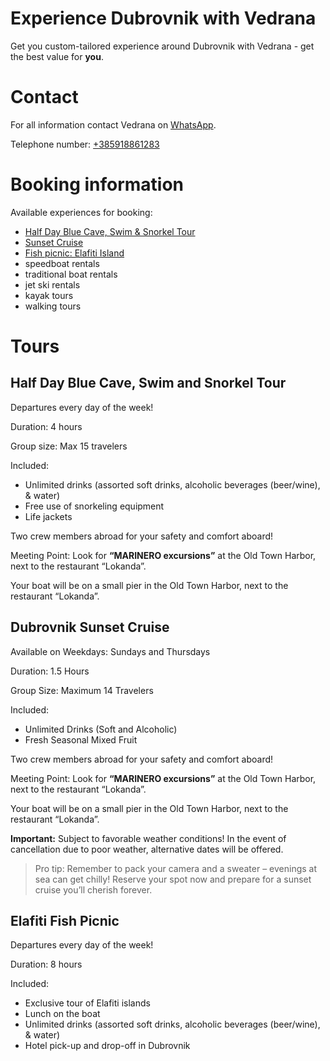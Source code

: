 # Experience Dubrovnik with Vedrana

Get you custom-tailored experience around Dubrovnik with Vedrana - get the best value for **you**. 

# Contact
For all information contact Vedrana on [WhatsApp](https://wa.me/+385918861283).

Telephone number:  [+385918861283](tel:+385918861283)

# Booking information
Available experiences for booking:
* [Half Day Blue Cave, Swim & Snorkel Tour](#half-day-blue-cave-swim-and-snorkel-tour)
* [Sunset Cruise](#dubrovnik-sunset-cruise)
* [Fish picnic: Elafiti Island](#elafiti-fish-picnic)
* speedboat rentals
* traditional boat rentals
* jet ski rentals
* kayak tours
* walking tours

# Tours
## Half Day Blue Cave, Swim and Snorkel Tour
Departures every day of the week!

Duration: 4 hours 

Group size: Max 15 travelers

Included:
* Unlimited drinks (assorted soft drinks, alcoholic beverages (beer/wine), & water)
* Free use of snorkeling equipment
* Life jackets

Two crew members abroad for your safety and comfort aboard! 

Meeting Point: Look for **“MARINERO excursions”** at the Old Town Harbor, next to the restaurant “Lokanda”.

Your boat will be on a small pier in the Old Town Harbor, next to the restaurant “Lokanda”.

## Dubrovnik Sunset Cruise
Available on Weekdays: Sundays and Thursdays

Duration: 1.5 Hours

Group Size: Maximum 14 Travelers

Included:
* Unlimited Drinks (Soft and Alcoholic)
* Fresh Seasonal Mixed Fruit

Two crew members abroad for your safety and comfort aboard!

Meeting Point: Look for **“MARINERO excursions”** at the Old Town Harbor, next to the restaurant “Lokanda”.

Your boat will be on a small pier in the Old Town Harbor, next to the restaurant “Lokanda”.

**Important:** Subject to favorable weather conditions! In the event of cancellation due to poor weather, alternative dates will be offered.

> Pro tip: Remember to pack your camera and a sweater – evenings at sea can get chilly! Reserve your spot now and prepare for a sunset cruise you’ll cherish forever.

## Elafiti Fish Picnic
Departures every day of the week!

Duration: 8 hours 

Included:
* Exclusive tour of Elafiti islands
* Lunch on the boat
* Unlimited drinks (assorted soft drinks, alcoholic beverages (beer/wine), & water)
* Hotel pick-up and drop-off in Dubrovnik
